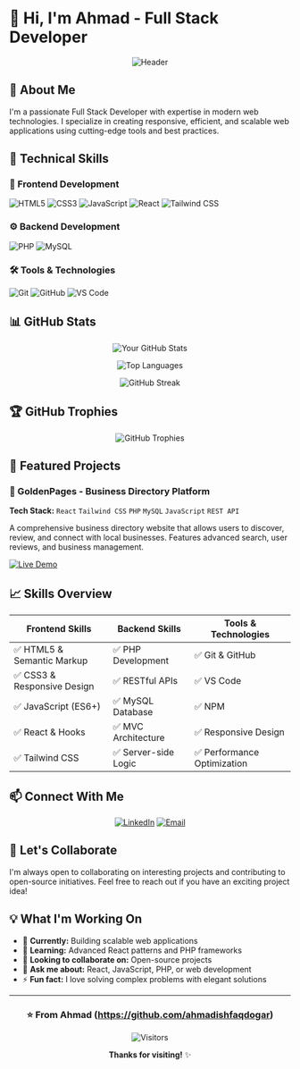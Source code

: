 # 👋 Hi, I'm Ahmad - Full Stack Developer

<div align="center">
  
![Header](https://capsule-render.vercel.app/api?type=waving&color=gradient&height=200&section=header&text=Full%20Stack%20Developer&fontSize=40&fontAlignY=35)

</div>

## 🚀 About Me

I'm a passionate Full Stack Developer with expertise in modern web technologies. I specialize in creating responsive, efficient, and scalable web applications using cutting-edge tools and best practices.

## 💼 Technical Skills

### 🎨 Frontend Development
![HTML5](https://img.shields.io/badge/HTML5-E34F26?style=for-the-badge&logo=html5&logoColor=white)
![CSS3](https://img.shields.io/badge/CSS3-1572B6?style=for-the-badge&logo=css3&logoColor=white)
![JavaScript](https://img.shields.io/badge/JavaScript-F7DF1E?style=for-the-badge&logo=javascript&logoColor=black)
![React](https://img.shields.io/badge/React-20232A?style=for-the-badge&logo=react&logoColor=61DAFB)
![Tailwind CSS](https://img.shields.io/badge/Tailwind_CSS-38B2AC?style=for-the-badge&logo=tailwind-css&logoColor=white)

### ⚙️ Backend Development
![PHP](https://img.shields.io/badge/PHP-777BB4?style=for-the-badge&logo=php&logoColor=white)
![MySQL](https://img.shields.io/badge/MySQL-005C84?style=for-the-badge&logo=mysql&logoColor=white)

### 🛠 Tools & Technologies
![Git](https://img.shields.io/badge/Git-F05032?style=for-the-badge&logo=git&logoColor=white)
![GitHub](https://img.shields.io/badge/GitHub-100000?style=for-the-badge&logo=github&logoColor=white)
![VS Code](https://img.shields.io/badge/VS_Code-0078D4?style=for-the-badge&logo=visual%20studio%20code&logoColor=white)

## 📊 GitHub Stats

<div align="center">

![Your GitHub Stats](https://github-readme-stats.vercel.app/api?username=ahmadishfaqdogar&show_icons=true&theme=radical)

![Top Languages](https://github-readme-stats.vercel.app/api/top-langs/?username=ahmadishfaqdogar&layout=compact&theme=radical)

![GitHub Streak](https://streak-stats.demolab.com/?user=ahmadishfaqdogar&theme=radical)

</div>

## 🏆 GitHub Trophies

<div align="center">

![GitHub Trophies](https://github-profile-trophy.vercel.app/?username=ahmadishfaqdogar&theme=radical&no-frame=true&row=2&column=4)

</div>

## 🚀 Featured Projects
### 🌟 GoldenPages - Business Directory Platform
**Tech Stack:** `React` `Tailwind CSS` `PHP` `MySQL` `JavaScript` `REST API`

A comprehensive business directory website that allows users to discover, review, and connect with local businesses. Features advanced search, user reviews, and business management.

[![Live Demo](https://img.shields.io/badge/LIVE_DEMO-4A154B?style=for-the-badge)](https://ahmadishfaqdogar.github.io/goldenpages)

## 📈 Skills Overview

| Frontend Skills | Backend Skills | Tools & Technologies |
|----------------|----------------|---------------------|
| ✅ HTML5 & Semantic Markup | ✅ PHP Development | ✅ Git & GitHub |
| ✅ CSS3 & Responsive Design | ✅ RESTful APIs | ✅ VS Code |
| ✅ JavaScript (ES6+) | ✅ MySQL Database | ✅ NPM |
| ✅ React & Hooks | ✅ MVC Architecture | ✅ Responsive Design |
| ✅ Tailwind CSS | ✅ Server-side Logic | ✅ Performance Optimization |

## 📫 Connect With Me

<div align="center">

[![LinkedIn](https://img.shields.io/badge/LinkedIn-%230077B5.svg?style=for-the-badge&logo=linkedin&logoColor=white)](https://linkedin.com/in/ahmadishfaqdogar)
[![Email](https://img.shields.io/badge/Email-D14836?style=for-the-badge&logo=gmail&logoColor=white)](mailto:your.ahmadishfaqdogar@gmail.com)

</div>



## 🤝 Let's Collaborate

I'm always open to collaborating on interesting projects and contributing to open-source initiatives. Feel free to reach out if you have an exciting project idea!

## 💡 What I'm Working On

- 🔭 **Currently:** Building scalable web applications
- 🌱 **Learning:** Advanced React patterns and PHP frameworks
- 👯 **Looking to collaborate on:** Open-source projects
- 💬 **Ask me about:** React, JavaScript, PHP, or web development
- ⚡ **Fun fact:** I love solving complex problems with elegant solutions

---

<div align="center">

### ⭐️ From Ahmad (https://github.com/ahmadishfaqdogar)

![Visitors](https://komarev.com/ghpvc/?username=ahmadishfaqdogar&color=blue&style=flat)

**Thanks for visiting!** ✨

</div>
